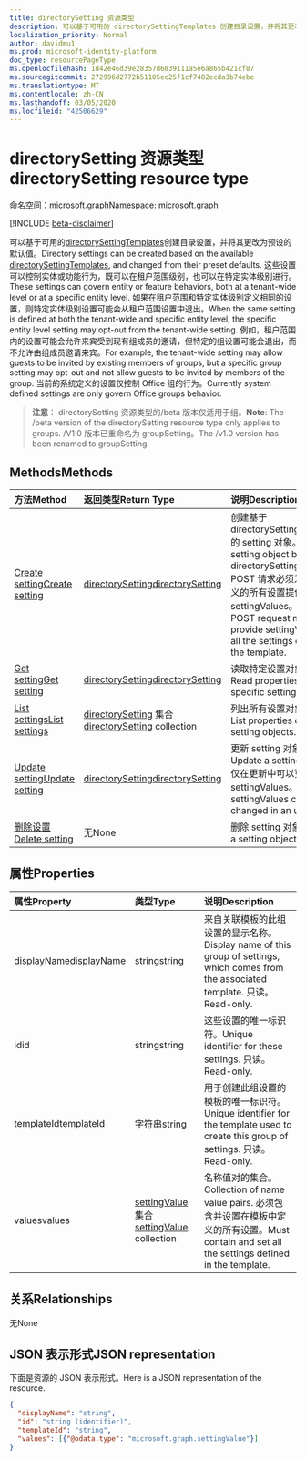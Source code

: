 ```yaml
---
title: directorySetting 资源类型
description: 可以基于可用的 directorySettingTemplates 创建目录设置，并将其更改为预设的默认值。 这些设置可以控制实体或功能行为，既可以在租户范围级别，也可以在特定实体级别进行。 如果在租户范围和特定实体级别定义相同的设置，则特定实体级别设置可能会从租户范围设置中退出。  例如，租户范围内的设置可能会允许来宾受到现有组成员的邀请，但特定的组设置可能会退出，而不允许由组成员邀请来宾。 当前的系统定义的设置仅控制 Office 组的行为。
localization_priority: Normal
author: davidmu1
ms.prod: microsoft-identity-platform
doc_type: resourcePageType
ms.openlocfilehash: 1d42e46d39e28357d6839111a5e6a865b421cf87
ms.sourcegitcommit: 272996d2772b51105ec25f1cf7482ecda3b74ebe
ms.translationtype: MT
ms.contentlocale: zh-CN
ms.lasthandoff: 03/05/2020
ms.locfileid: "42506629"
---
```

# <a name="directorysetting-resource-type"></a><span data-ttu-id="7291f-107">directorySetting 资源类型</span><span class="sxs-lookup"><span data-stu-id="7291f-107">directorySetting resource type</span></span>

<span data-ttu-id="7291f-108">命名空间：microsoft.graph</span><span class="sxs-lookup"><span data-stu-id="7291f-108">Namespace: microsoft.graph</span></span>

[!INCLUDE [beta-disclaimer](../../includes/beta-disclaimer.md)]

<span data-ttu-id="7291f-109">可以基于可用的[directorySettingTemplates](directorysettingtemplate.md)创建目录设置，并将其更改为预设的默认值。</span><span class="sxs-lookup"><span data-stu-id="7291f-109">Directory settings can be created based on the available [directorySettingTemplates](directorysettingtemplate.md), and changed from their preset defaults.</span></span> <span data-ttu-id="7291f-110">这些设置可以控制实体或功能行为，既可以在租户范围级别，也可以在特定实体级别进行。</span><span class="sxs-lookup"><span data-stu-id="7291f-110">These settings can govern entity or feature behaviors, both at a tenant-wide level or at a specific entity level.</span></span> <span data-ttu-id="7291f-111">如果在租户范围和特定实体级别定义相同的设置，则特定实体级别设置可能会从租户范围设置中退出。</span><span class="sxs-lookup"><span data-stu-id="7291f-111">When the same setting is defined at both the tenant-wide and specific entity level, the specific entity level setting may opt-out from the tenant-wide setting.</span></span>  <span data-ttu-id="7291f-112">例如，租户范围内的设置可能会允许来宾受到现有组成员的邀请，但特定的组设置可能会退出，而不允许由组成员邀请来宾。</span><span class="sxs-lookup"><span data-stu-id="7291f-112">For example, the tenant-wide setting may allow guests to be invited by existing members of groups, but a specific group setting may opt-out and not allow guests to be invited by members of the group.</span></span> <span data-ttu-id="7291f-113">当前的系统定义的设置仅控制 Office 组的行为。</span><span class="sxs-lookup"><span data-stu-id="7291f-113">Currently system defined settings are only govern Office groups behavior.</span></span>

> <span data-ttu-id="7291f-114">**注意**： directorySetting 资源类型的/beta 版本仅适用于组。</span><span class="sxs-lookup"><span data-stu-id="7291f-114">**Note**: The /beta version of the directorySetting resource type only applies to groups.</span></span> <span data-ttu-id="7291f-115">/V1.0 版本已重命名为 groupSetting。</span><span class="sxs-lookup"><span data-stu-id="7291f-115">The /v1.0 version has been renamed to groupSetting.</span></span>

## <a name="methods"></a><span data-ttu-id="7291f-116">Methods</span><span class="sxs-lookup"><span data-stu-id="7291f-116">Methods</span></span>

| <span data-ttu-id="7291f-117">方法</span><span class="sxs-lookup"><span data-stu-id="7291f-117">Method</span></span>           | <span data-ttu-id="7291f-118">返回类型</span><span class="sxs-lookup"><span data-stu-id="7291f-118">Return Type</span></span>    |<span data-ttu-id="7291f-119">说明</span><span class="sxs-lookup"><span data-stu-id="7291f-119">Description</span></span>|
|:---------------|:--------|:----------|
|[<span data-ttu-id="7291f-120">Create setting</span><span class="sxs-lookup"><span data-stu-id="7291f-120">Create setting</span></span>](../api/directorysetting-post-settings.md) | [<span data-ttu-id="7291f-121">directorySetting</span><span class="sxs-lookup"><span data-stu-id="7291f-121">directorySetting</span></span>](directorysetting.md) |<span data-ttu-id="7291f-122">创建基于 directorySettingTemplate 的 setting 对象。</span><span class="sxs-lookup"><span data-stu-id="7291f-122">Create a setting object based on a directorySettingTemplate.</span></span> <span data-ttu-id="7291f-123">POST 请求必须为模板中定义的所有设置提供 settingValues。</span><span class="sxs-lookup"><span data-stu-id="7291f-123">The POST request must provide settingValues for all the settings defined in the template.</span></span>|
|[<span data-ttu-id="7291f-124">Get setting</span><span class="sxs-lookup"><span data-stu-id="7291f-124">Get setting</span></span>](../api/directorysetting-get.md) | [<span data-ttu-id="7291f-125">directorySetting</span><span class="sxs-lookup"><span data-stu-id="7291f-125">directorySetting</span></span>](directorysetting.md) |<span data-ttu-id="7291f-126">读取特定设置对象的属性。</span><span class="sxs-lookup"><span data-stu-id="7291f-126">Read properties of a specific setting object.</span></span>|
|[<span data-ttu-id="7291f-127">List settings</span><span class="sxs-lookup"><span data-stu-id="7291f-127">List settings</span></span>](../api/directorysetting-list.md) | <span data-ttu-id="7291f-128">[directorySetting](directorysetting.md) 集合</span><span class="sxs-lookup"><span data-stu-id="7291f-128">[directorySetting](directorysetting.md) collection</span></span> |<span data-ttu-id="7291f-129">列出所有设置对象的属性。</span><span class="sxs-lookup"><span data-stu-id="7291f-129">List properties of all setting objects.</span></span>|
|[<span data-ttu-id="7291f-130">Update setting</span><span class="sxs-lookup"><span data-stu-id="7291f-130">Update setting</span></span>](../api/directorysetting-update.md) | [<span data-ttu-id="7291f-131">directorySetting</span><span class="sxs-lookup"><span data-stu-id="7291f-131">directorySetting</span></span>](directorysetting.md)  |<span data-ttu-id="7291f-132">更新 setting 对象。</span><span class="sxs-lookup"><span data-stu-id="7291f-132">Update a setting object.</span></span> <span data-ttu-id="7291f-133">仅在更新中可以更改 settingValues。</span><span class="sxs-lookup"><span data-stu-id="7291f-133">Only settingValues can be changed in an update.</span></span>|
|[<span data-ttu-id="7291f-134">删除设置</span><span class="sxs-lookup"><span data-stu-id="7291f-134">Delete setting</span></span>](../api/directorysetting-delete.md) | <span data-ttu-id="7291f-135">无</span><span class="sxs-lookup"><span data-stu-id="7291f-135">None</span></span> |<span data-ttu-id="7291f-136">删除 setting 对象。</span><span class="sxs-lookup"><span data-stu-id="7291f-136">Delete a setting object.</span></span> |

## <a name="properties"></a><span data-ttu-id="7291f-137">属性</span><span class="sxs-lookup"><span data-stu-id="7291f-137">Properties</span></span>
| <span data-ttu-id="7291f-138">属性</span><span class="sxs-lookup"><span data-stu-id="7291f-138">Property</span></span>     | <span data-ttu-id="7291f-139">类型</span><span class="sxs-lookup"><span data-stu-id="7291f-139">Type</span></span>   |<span data-ttu-id="7291f-140">说明</span><span class="sxs-lookup"><span data-stu-id="7291f-140">Description</span></span>|
|:---------------|:--------|:----------|
|<span data-ttu-id="7291f-141">displayName</span><span class="sxs-lookup"><span data-stu-id="7291f-141">displayName</span></span>|<span data-ttu-id="7291f-142">string</span><span class="sxs-lookup"><span data-stu-id="7291f-142">string</span></span>|<span data-ttu-id="7291f-143">来自关联模板的此组设置的显示名称。</span><span class="sxs-lookup"><span data-stu-id="7291f-143">Display name of this group of settings, which comes from the associated template.</span></span> <span data-ttu-id="7291f-144">只读。</span><span class="sxs-lookup"><span data-stu-id="7291f-144">Read-only.</span></span>|
|<span data-ttu-id="7291f-145">id</span><span class="sxs-lookup"><span data-stu-id="7291f-145">id</span></span>|<span data-ttu-id="7291f-146">string</span><span class="sxs-lookup"><span data-stu-id="7291f-146">string</span></span>| <span data-ttu-id="7291f-147">这些设置的唯一标识符。</span><span class="sxs-lookup"><span data-stu-id="7291f-147">Unique identifier for these settings.</span></span> <span data-ttu-id="7291f-148">只读。</span><span class="sxs-lookup"><span data-stu-id="7291f-148">Read-only.</span></span>|
|<span data-ttu-id="7291f-149">templateId</span><span class="sxs-lookup"><span data-stu-id="7291f-149">templateId</span></span>|<span data-ttu-id="7291f-150">字符串</span><span class="sxs-lookup"><span data-stu-id="7291f-150">string</span></span>| <span data-ttu-id="7291f-151">用于创建此组设置的模板的唯一标识符。</span><span class="sxs-lookup"><span data-stu-id="7291f-151">Unique identifier for the template used to create this group of settings.</span></span> <span data-ttu-id="7291f-152">只读。</span><span class="sxs-lookup"><span data-stu-id="7291f-152">Read-only.</span></span>|
|<span data-ttu-id="7291f-153">values</span><span class="sxs-lookup"><span data-stu-id="7291f-153">values</span></span>|<span data-ttu-id="7291f-154">[settingValue](settingvalue.md)集合</span><span class="sxs-lookup"><span data-stu-id="7291f-154">[settingValue](settingvalue.md) collection</span></span>| <span data-ttu-id="7291f-155">名称值对的集合。</span><span class="sxs-lookup"><span data-stu-id="7291f-155">Collection of name value pairs.</span></span> <span data-ttu-id="7291f-156">必须包含并设置在模板中定义的所有设置。</span><span class="sxs-lookup"><span data-stu-id="7291f-156">Must contain and set all the settings defined in the template.</span></span>|

## <a name="relationships"></a><span data-ttu-id="7291f-157">关系</span><span class="sxs-lookup"><span data-stu-id="7291f-157">Relationships</span></span>
<span data-ttu-id="7291f-158">无</span><span class="sxs-lookup"><span data-stu-id="7291f-158">None</span></span>


## <a name="json-representation"></a><span data-ttu-id="7291f-159">JSON 表示形式</span><span class="sxs-lookup"><span data-stu-id="7291f-159">JSON representation</span></span>

<span data-ttu-id="7291f-160">下面是资源的 JSON 表示形式。</span><span class="sxs-lookup"><span data-stu-id="7291f-160">Here is a JSON representation of the resource.</span></span>

<!-- {
  "blockType": "resource",
  "optionalProperties": [

  ],
  "@odata.type": "microsoft.graph.directorySetting"
}-->

```json
{
  "displayName": "string",
  "id": "string (identifier)",
  "templateId": "string",
  "values": [{"@odata.type": "microsoft.graph.settingValue"}]
}

```

<!-- uuid: 8fcb5dbc-d5aa-4681-8e31-b001d5168d79
2015-10-25 14:57:30 UTC -->
<!--
{
  "type": "#page.annotation",
  "description": "directorySetting resource",
  "keywords": "",
  "section": "documentation",
  "tocPath": "",
  "suppressions": []
}
-->
